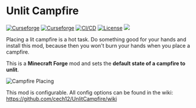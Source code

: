 # Unlit Campfire

[![Curseforge](http://cf.way2muchnoise.eu/full_422984_downloads(0D0D0D-F16436-fff-010101-fff).svg)](https://www.curseforge.com/minecraft/mc-mods/unlit-campfire)
[![Curseforge](http://cf.way2muchnoise.eu/versions/For%20MC_422984_all(0D0D0D-F16436-fff-010101).svg)](https://www.curseforge.com/minecraft/mc-mods/unlit-campfire/files)
[![CI/CD](https://github.com/cech12/UnlitCampfire/actions/workflows/cicd-workflow.yml/badge.svg)](https://github.com/cech12/UnlitCampfire/actions/workflows/cicd-workflow.yml)
[![License](https://img.shields.io/github/license/cech12/UnlitCampfire)](http://opensource.org/licenses/MIT)
[![](https://img.shields.io/discord/752506676719910963.svg?style=flat&color=informational&logo=discord&label=Discord)](https://discord.gg/gRUFH5t)

Placing a lit campfire is a hot task. Do something good for your hands and install this mod, because then you won't burn your hands when you place a campfire.

This is a **Minecraft Forge** mod and sets the **default state of a campfire to unlit**.

![Campfire Placing](material/campfire_placing.gif)

This mod is configurable. All config options can be found in the wiki: https://github.com/cech12/UnlitCampfire/wiki
